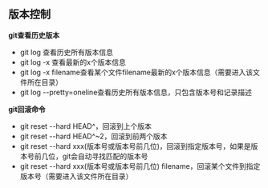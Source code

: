 ## 版本控制
**git查看历史版本**
 - git log 查看历史所有版本信息
 - git log -x 查看最新的x个版本信息
 - git log -x filename查看某个文件filename最新的x个版本信息（需要进入该文件所在目录）
 - git log --pretty=oneline查看历史所有版本信息，只包含版本号和记录描述

**git回滚命令**
 - git reset --hard HEAD^，回滚到上个版本
 - git reset --hard HEAD^~2，回滚到前两个版本
 - git reset --hard xxx(版本号或版本号前几位)，回滚到指定版本号，如果是版本号前几位，git会自动寻找匹配的版本号
 - git reset --hard xxx(版本号或版本号前几位) filename，回滚某个文件到指定版本号（需要进入该文件所在目录）
